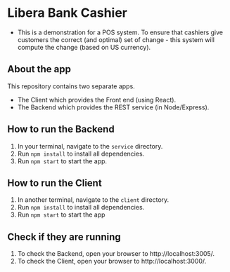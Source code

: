 # Libera Bank Cashier
- This is a demonstration for a POS system. To ensure that cashiers give customers the correct (and optimal) set of change - this system will compute the change (based on US currency).

## About the app
This repository contains two separate apps.
- The Client which provides the Front end (using React).
- The Backend which provides the REST service (in Node/Express).

## How to run the Backend
1. In your terminal, navigate to the `service` directory.
2. Run `npm install` to install all dependencies.
3. Run `npm start` to start the app.

## How to run the Client
1. In another terminal, navigate to the `client` directory.
2. Run `npm install` to install all dependencies.
3. Run `npm start` to start the app

## Check if they are running
1. To check the Backend, open your browser to http://localhost:3005/.
2. To check the Client, open your browser to http://localhost:3000/.
